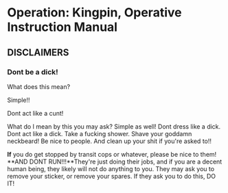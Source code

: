 # Operation: Kingpin, Operative Instruction Manual

## **DISCLAIMERS**

###	Dont be a dick!
What does this mean?

Simple!!

Dont act like a cunt!

What do I mean by this you may ask? Simple as well! 
		Dont dress like a dick.
		Dont act like a dick.
		Take a fucking shower.
		Shave your goddamn neckbeard!
		Be nice to people.
		And clean up your shit if you're asked to!!

**If** you do get stopped by transit cops or whatever, please be nice to them! **AND DONT RUN!!!**They're just doing their jobs, and if you are a decent human being, they likely will not do anything to you. They may ask you to remove your sticker, or remove your spares. If they ask you to do this, DO IT!